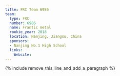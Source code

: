 ```yaml
---
title: FRC Team 6986
team:
  type: FRC
  number: 6986
  name: Frantic metal
  rookie_year: 2018
  location: Nanjing, Jiangsu, China
  sponsors:
  - Nanjing No.1 High School
  links:
    Website:
---
```


{% include remove_this_line_and_add_a_paragraph %}